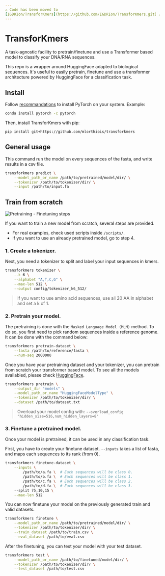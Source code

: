 ```yaml
---
⚠️ Code has been moved to
[IGDRIon/TransforKmers](https://github.com/IGDRIon/TransforKmers.git) ⚠️
---
```


# TransforKmers

A task-agnostic facility to pretrain/finetune and use a Transformer based model to classify your DNA/RNA sequences.

This repo is a wrapper around HuggingFace adapted to biological sequences. It's useful to easily
pretrain, finetune and use a transformer architecture powered by HuggingFace for a classification
task.

## Install

Follow [recommandations](https://pytorch.org/get-started/locally/#start-locally) to install PyTorch on your system. Example:

```sh
conda install pytorch -c pytorch
```

Then, install TransforKmers with pip:

```sh
pip install git+https://github.com/mlorthiois/transforkmers
```

## General usage

This command run the model on every sequences of the fasta, and write results in a csv file.

```sh
transforkmers predict \
    --model_path_or_name /path/to/pretrained/model/dir/ \
    --tokenizer /path/to/tokenizer/dir/ \
    --input /path/to/input.fa
```

## Train from scratch

![Pretraining - Finetuning steps](assets/pipeline.png)

If you want to train a new model from scratch, several steps are provided.

- For real examples, check used scripts inside `/scripts/`.
- If you want to use an already pretrained model, go to step 4.

### 1. Create a tokenizer.

Next, you need a tokenizer to split and label your input sequences in kmers.

```sh
transforkmers tokenizer \
    --k 6 \
    --alphabet "A,T,C,G" \
    --max-len 512 \
    --output config/tokenizer_k6_512/
```

> If you want to use amino acid sequences, use all 20 AA in alphabet and set a k of 1.

### 2. Pretrain your model.

The pretraining is done with the `Masked Language Model (MLM)` method.
To do so, you first need to pick random sequences inside a reference genome.
It can be done with the command below:

```sh
transforkmers pretrain-dataset \
    --fasta /path/to/reference/fasta \
    --num-seq 2000000
```

Once you have your pretraining dataset and your tokenizer, you can pretrain
from scratch your transformer based model.
To see all the models availabled, please check [HuggingFace](https://huggingface.co/docs/transformers/index).

```sh
transforkmers pretrain \
    --output_dir "models" \
    --model_path_or_name "HuggingFaceModelType" \
    --tokenizer /path/to/tokenizer/dir/ \
    --dataset /path/to/dataset.txt
```

> Overload your model config with: `--overload_config "hidden_size=516,num_hidden_layers=8"`

### 3. Finetune a pretrained model.

Once your model is pretrained, it can be used in any classification task.

First, you have to create your finetune dataset.
`--inputs` takes a list of fasta, and maps each sequences to its rank (from 0).

```sh
transforkmers finetune-dataset \
    --inputs \
        /path/to/a.fa \  # Each sequences will be class 0.
        /path/to/b.fa \  # Each sequences will be class 1.
        /path/to/c.fa \  # Each sequences will be class 2.
        /path/to/d.fa \  # Each sequences will be class 3.
    --split 75,10,15 \
    --max-len 512
```

You can now finetune your model on the previously generated train and valid datasets.

```sh
transforkmers finetune \
    --model_path_or_name /path/to/pretrained/model/dir/ \
    --tokenizer /path/to/tokenizer/dir/ \
    --train_dataset /path/to/train.csv \
    --eval_dataset /path/to/eval.csv
```

After the finetuning, you can test your model with your test dataset.

```sh
transforkmers test \
    --model_path_or_name /path/to/finetuned/model/dir/ \
    --tokenizer /path/to/tokenizer/dir/ \
    --test_dataset /path/to/test.csv
```
